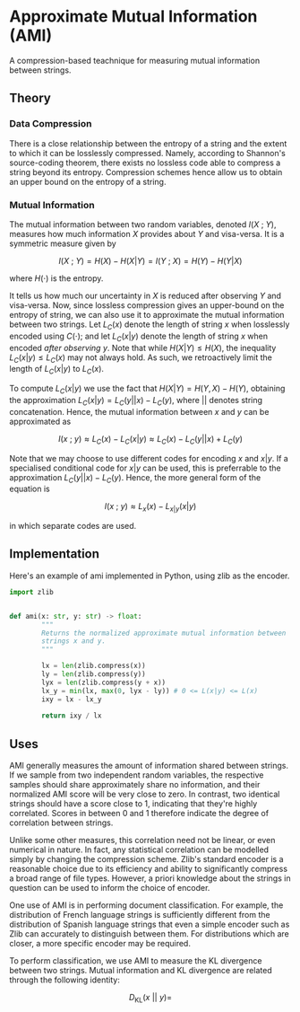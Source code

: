 # Approximate Mutual Information (AMI)

A compression-based teachnique for measuring mutual information between strings. 


## Theory

### Data Compression

There is a close relationship between the entropy of a string and the extent to which it can be losslessly compressed. Namely, according to Shannon's source-coding theorem, there exists no lossless code able to compress a string beyond its entropy. Compression schemes hence allow us to obtain an upper bound on the entropy of a string.

### Mutual Information

The mutual information between two random variables, denoted $I(X\ ;\ Y)$, measures how much information $X$ provides about $Y$ and visa-versa. It is a symmetric measure given by

$$I(X\ ;\ Y) = H(X) - H(X|Y) = I(Y\ ;\ X) = H(Y) - H(Y|X)$$

where $H(\cdot)$ is the entropy.

It tells us how much our uncertainty in $X$ is reduced after observing $Y$ and visa-versa. Now, since lossless compression gives an upper-bound on the entropy of string, we can also use it to approximate the mutual information between two strings. Let $L_C(x)$ denote the length of string $x$ when losslessly encoded using $C(\cdot)$; and let $L_C(x|y)$ denote the length of string $x$ when encoded *after observing* $y$. Note that while $H(X|Y) \le H(X)$, the inequality $L_C(x|y) \le L_C(x)$ may not always hold. As such, we retroactively limit the length of $L_C(x|y)$ to $L_C(x)$.

To compute $L_C(x|y)$ we use the fact that $H(X|Y) = H(Y, X) - H(Y)$, obtaining the approximation $L_C(x|y) = L_C(y||x) - L_C(y)$, where $||$ denotes string concatenation. Hence, the mutual information between $x$ and $y$ can be approximated as

$$I(x\ ;\ y) \approx  L_C(x) - L_C(x|y) \approx L_C(x) - L_C(y||x) + L_C(y)$$

Note that we may choose to use different codes for encoding $x$ and $x|y$. If a specialised conditional code for $x|y$ can be used, this is preferrable to the approximation $L_C(y||x) - L_C(y)$. Hence, the more general form of the equation is

$$I(x\ ;\ y) \approx L_x(x) - L_{x|y}(x|y)$$

in which separate codes are used.


## Implementation

Here's an example of ami implemented in Python, using zlib as the encoder.

```py
import zlib


def ami(x: str, y: str) -> float:
        """
        Returns the normalized approximate mutual information between 
        strings x and y.
        """

        lx = len(zlib.compress(x))
        ly = len(zlib.compress(y))
        lyx = len(zlib.compress(y + x))
        lx_y = min(lx, max(0, lyx - ly)) # 0 <= L(x|y) <= L(x)
        ixy = lx - lx_y
        
        return ixy / lx
```


## Uses

AMI generally measures the amount of information shared between strings. If we sample from two independent random variables, the respective samples should share approximately share no information, and their normalized AMI score will be very close to zero. In contrast, two identical strings should have a score close to 1, indicating that they're highly correlated. Scores in between 0 and 1 therefore indicate the degree of correlation between strings. 

Unlike some other measures, this correlation need not be linear, or even numerical in nature. In fact, any statistical correlation can be modelled simply by changing the compression scheme. Zlib's standard encoder is a reasonable choice due to its efficiency and ability to significantly compress a broad range of file types. However, a priori knowledge about the strings in question can be used to inform the choice of encoder.

One use of AMI is in performing document classification. For example, the distribution of French language strings is sufficiently different from the distribution of Spanish language strings that even a simple encoder such as Zlib can accurately to distinguish between them. For distributions which are closer, a more specific encoder may be required. 

To perform classification, we use AMI to measure the KL divergence between two strings. Mutual information and KL divergence are related through the following identity:

$$D_{\text{KL}}(x\ ||\ y) = $$

